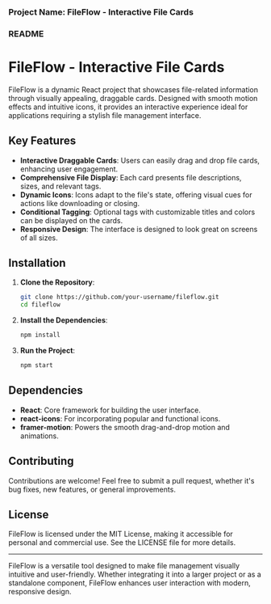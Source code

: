 ### Project Name: **FileFlow - Interactive File Cards**

### README

# FileFlow - Interactive File Cards

FileFlow is a dynamic React project that showcases file-related information through visually appealing, draggable cards. Designed with smooth motion effects and intuitive icons, it provides an interactive experience ideal for applications requiring a stylish file management interface.

## Key Features

- **Interactive Draggable Cards**: Users can easily drag and drop file cards, enhancing user engagement.
- **Comprehensive File Display**: Each card presents file descriptions, sizes, and relevant tags.
- **Dynamic Icons**: Icons adapt to the file's state, offering visual cues for actions like downloading or closing.
- **Conditional Tagging**: Optional tags with customizable titles and colors can be displayed on the cards.
- **Responsive Design**: The interface is designed to look great on screens of all sizes.

## Installation

1. **Clone the Repository**:

    ```bash
    git clone https://github.com/your-username/fileflow.git
    cd fileflow
    ```

2. **Install the Dependencies**:

    ```bash
    npm install
    ```

3. **Run the Project**:

    ```bash
    npm start
    ```

## Dependencies

- **React**: Core framework for building the user interface.
- **react-icons**: For incorporating popular and functional icons.
- **framer-motion**: Powers the smooth drag-and-drop motion and animations.

## Contributing

Contributions are welcome! Feel free to submit a pull request, whether it's bug fixes, new features, or general improvements.

## License

FileFlow is licensed under the MIT License, making it accessible for personal and commercial use. See the LICENSE file for more details.

---

FileFlow is a versatile tool designed to make file management visually intuitive and user-friendly. Whether integrating it into a larger project or as a standalone component, FileFlow enhances user interaction with modern, responsive design.
